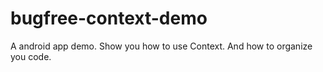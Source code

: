 bugfree-context-demo
====================

A android app demo. Show you how to use Context. And how to organize you code.
